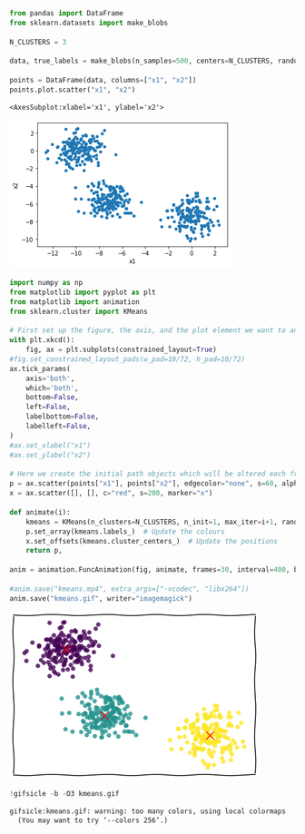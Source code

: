 ```python
from pandas import DataFrame
from sklearn.datasets import make_blobs

N_CLUSTERS = 3

data, true_labels = make_blobs(n_samples=500, centers=N_CLUSTERS, random_state=9)

points = DataFrame(data, columns=["x1", "x2"])
points.plot.scatter("x1", "x2")
```




    <AxesSubplot:xlabel='x1', ylabel='x2'>




    
![](../img/generate_kmeans_animation_0_1.png)
    



```python
import numpy as np
from matplotlib import pyplot as plt
from matplotlib import animation
from sklearn.cluster import KMeans

# First set up the figure, the axis, and the plot element we want to animate
with plt.xkcd():
    fig, ax = plt.subplots(constrained_layout=True)
#fig.set_constrained_layout_pads(w_pad=10/72, h_pad=10/72)
ax.tick_params(
    axis='both',
    which='both',
    bottom=False,
    left=False,
    labelbottom=False,
    labelleft=False,
)
#ax.set_xlabel("x1")
#ax.set_ylabel("x2")

# Here we create the initial path objects which will be altered each frame.
p = ax.scatter(points["x1"], points["x2"], edgecolor="none", s=60, alpha=0.8)
x = ax.scatter([], [], c="red", s=200, marker="x")

def animate(i):
    kmeans = KMeans(n_clusters=N_CLUSTERS, n_init=1, max_iter=i+1, random_state=1, init="random").fit(points)
    p.set_array(kmeans.labels_)  # Update the colours
    x.set_offsets(kmeans.cluster_centers_)  # Update the positions
    return p,

anim = animation.FuncAnimation(fig, animate, frames=30, interval=400, blit=True)

#anim.save("kmeans.mp4", extra_args=["-vcodec", "libx264"])
anim.save("kmeans.gif", writer="imagemagick")
```


    
![](../img/generate_kmeans_animation_1_0.png)
    



```python
!gifsicle -b -O3 kmeans.gif
```

    gifsicle:kmeans.gif: warning: too many colors, using local colormaps
      (You may want to try ‘--colors 256’.)

